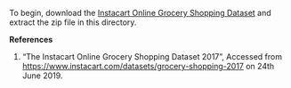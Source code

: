 To begin, download the [Instacart Online Grocery Shopping Dataset](https://www.instacart.com/datasets/grocery-shopping-2017) and extract the zip file in this directory.

**References**

1. “The Instacart Online Grocery Shopping Dataset 2017”, Accessed from https://www.instacart.com/datasets/grocery-shopping-2017 on 24th June 2019.
